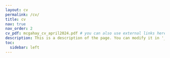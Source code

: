 ```yaml
---
layout: cv
permalink: /cv/
title: cv
nav: true
nav_order: 2
cv_pdf: mcgahay_cv_april2024.pdf # you can also use external links here
description: This is a description of the page. You can modify it in '_pages/cv.md'. You can also change or remove the top pdf download button.
toc:
  sidebar: left
---
```

